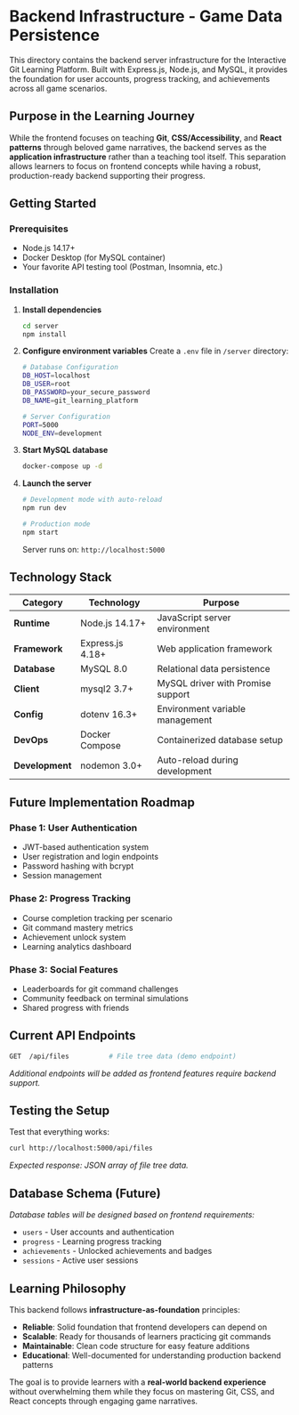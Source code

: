 # Backend Infrastructure - Game Data Persistence

This directory contains the backend server infrastructure for the Interactive Git Learning Platform. Built with Express.js, Node.js, and MySQL, it provides the foundation for user accounts, progress tracking, and achievements across all game scenarios.

## **Purpose in the Learning Journey**

While the frontend focuses on teaching **Git**, **CSS/Accessibility**, and **React patterns** through beloved game narratives, the backend serves as the **application infrastructure** rather than a teaching tool itself. This separation allows learners to focus on frontend concepts while having a robust, production-ready backend supporting their progress.

## **Getting Started**

### Prerequisites

- Node.js 14.17+
- Docker Desktop (for MySQL container)
- Your favorite API testing tool (Postman, Insomnia, etc.)

### Installation

1. **Install dependencies**

   ```bash
   cd server
   npm install
   ```

2. **Configure environment variables**
   Create a `.env` file in `/server` directory:

   ```bash
   # Database Configuration
   DB_HOST=localhost
   DB_USER=root
   DB_PASSWORD=your_secure_password
   DB_NAME=git_learning_platform

   # Server Configuration
   PORT=5000
   NODE_ENV=development
   ```

3. **Start MySQL database**

   ```bash
   docker-compose up -d
   ```

4. **Launch the server**

   ```bash
   # Development mode with auto-reload
   npm run dev

   # Production mode
   npm start
   ```

   Server runs on: `http://localhost:5000`

## **Technology Stack**

| Category        | Technology       | Purpose                           |
| --------------- | ---------------- | --------------------------------- |
| **Runtime**     | Node.js 14.17+   | JavaScript server environment     |
| **Framework**   | Express.js 4.18+ | Web application framework         |
| **Database**    | MySQL 8.0        | Relational data persistence       |
| **Client**      | mysql2 3.7+      | MySQL driver with Promise support |
| **Config**      | dotenv 16.3+     | Environment variable management   |
| **DevOps**      | Docker Compose   | Containerized database setup      |
| **Development** | nodemon 3.0+     | Auto-reload during development    |

## **Future Implementation Roadmap**

### Phase 1: User Authentication

- JWT-based authentication system
- User registration and login endpoints
- Password hashing with bcrypt
- Session management

### Phase 2: Progress Tracking

- Course completion tracking per scenario
- Git command mastery metrics
- Achievement unlock system
- Learning analytics dashboard

### Phase 3: Social Features

- Leaderboards for git command challenges
- Community feedback on terminal simulations
- Shared progress with friends

## **Current API Endpoints**

```bash
GET  /api/files          # File tree data (demo endpoint)
```

_Additional endpoints will be added as frontend features require backend support._

## **Testing the Setup**

Test that everything works:

```bash
curl http://localhost:5000/api/files
```

_Expected response: JSON array of file tree data._

## **Database Schema** (Future)

_Database tables will be designed based on frontend requirements:_

- `users` - User accounts and authentication
- `progress` - Learning progress tracking
- `achievements` - Unlocked achievements and badges
- `sessions` - Active user sessions

## **Learning Philosophy**

This backend follows **infrastructure-as-foundation** principles:

- **Reliable**: Solid foundation that frontend developers can depend on
- **Scalable**: Ready for thousands of learners practicing git commands
- **Maintainable**: Clean code structure for easy feature additions
- **Educational**: Well-documented for understanding production backend patterns

The goal is to provide learners with a **real-world backend experience** without overwhelming them while they focus on mastering Git, CSS, and React concepts through engaging game narratives.
